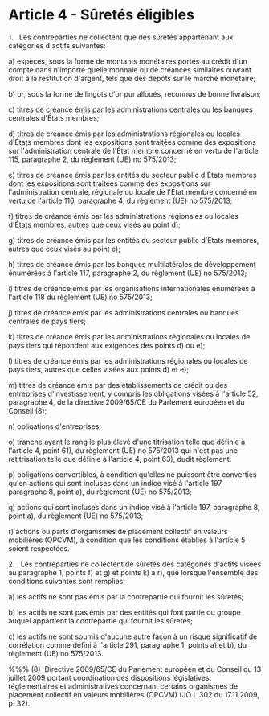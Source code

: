 # Article 4 - Sûretés éligibles


1.   Les contreparties ne collectent que des sûretés appartenant aux catégories d'actifs suivantes:

a) espèces, sous la forme de montants monétaires portés au crédit d'un compte dans n'importe quelle monnaie ou de créances similaires ouvrant droit à la restitution d'argent, tels que des dépôts sur le marché monétaire;

b) or, sous la forme de lingots d'or pur alloués, reconnus de bonne livraison;

c) titres de créance émis par les administrations centrales ou les banques centrales d'États membres;

d) titres de créance émis par les administrations régionales ou locales d'États membres dont les expositions sont traitées comme des expositions sur l'administration centrale de l'État membre concerné en vertu de l'article 115, paragraphe 2, du règlement (UE) no 575/2013;

e) titres de créance émis par les entités du secteur public d'États membres dont les expositions sont traitées comme des expositions sur l'administration centrale, régionale ou locale de l'État membre concerné en vertu de l'article 116, paragraphe 4, du règlement (UE) no 575/2013;

f) titres de créance émis par les administrations régionales ou locales d'États membres, autres que ceux visés au point d);

g) titres de créance émis par les entités du secteur public d'États membres, autres que ceux visés au point e);

h) titres de créance émis par les banques multilatérales de développement énumérées à l'article 117, paragraphe 2, du règlement (UE) no 575/2013;

i) titres de créance émis par les organisations internationales énumérées à l'article 118 du règlement (UE) no 575/2013;

j) titres de créance émis par les administrations centrales ou banques centrales de pays tiers;

k) titres de créance émis par les administrations régionales ou locales de pays tiers qui répondent aux exigences des points d) ou e);

l) titres de créance émis par les administrations régionales ou locales de pays tiers, autres que celles visées aux points d) et e);

m) titres de créance émis par des établissements de crédit ou des entreprises d'investissement, y compris les obligations visées à l'article 52, paragraphe 4, de la directive 2009/65/CE du Parlement européen et du Conseil (8);

n) obligations d'entreprises;

o) tranche ayant le rang le plus élevé d'une titrisation telle que définie à l'article 4, point 61), du règlement (UE) no 575/2013 qui n'est pas une retitrisation telle que définie à l'article 4, point 63), dudit règlement;

p) obligations convertibles, à condition qu'elles ne puissent être converties qu'en actions qui sont incluses dans un indice visé à l'article 197, paragraphe 8, point a), du règlement (UE) no 575/2013;

q) actions qui sont incluses dans un indice visé à l'article 197, paragraphe 8, point a), du règlement (UE) no 575/2013;

r) actions ou parts d'organismes de placement collectif en valeurs mobilières (OPCVM), à condition que les conditions établies à l'article 5 soient respectées.

2.   Les contreparties ne collectent de sûretés des catégories d'actifs visées au paragraphe 1, points f) et g) et points k) à r), que lorsque l'ensemble des conditions suivantes sont remplies:

a) les actifs ne sont pas émis par la contrepartie qui fournit les sûretés;

b) les actifs ne sont pas émis par des entités qui font partie du groupe auquel appartient la contrepartie qui fournit les sûretés;

c) les actifs ne sont soumis d'aucune autre façon à un risque significatif de corrélation comme défini à l'article 291, paragraphe 1, points a) et b), du règlement (UE) no 575/2013.

%%% (8)  Directive 2009/65/CE du Parlement européen et du Conseil du 13 juillet 2009 portant coordination des dispositions législatives, réglementaires et administratives concernant certains organismes de placement collectif en valeurs mobilières (OPCVM) (JO L 302 du 17.11.2009, p. 32).
